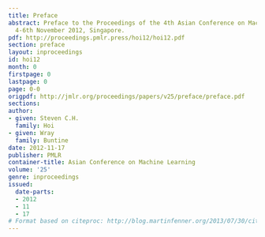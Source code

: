 ```yaml
---
title: Preface
abstract: Preface to the Proceedings of the 4th Asian Conference on Machine Learning,
  4-6th November 2012, Singapore.
pdf: http://proceedings.pmlr.press/hoi12/hoi12.pdf
section: preface
layout: inproceedings
id: hoi12
month: 0
firstpage: 0
lastpage: 0
page: 0-0
origpdf: http://jmlr.org/proceedings/papers/v25/preface/preface.pdf
sections: 
author:
- given: Steven C.H.
  family: Hoi
- given: Wray
  family: Buntine
date: 2012-11-17
publisher: PMLR
container-title: Asian Conference on Machine Learning
volume: '25'
genre: inproceedings
issued:
  date-parts:
  - 2012
  - 11
  - 17
# Format based on citeproc: http://blog.martinfenner.org/2013/07/30/citeproc-yaml-for-bibliographies/
---
```

